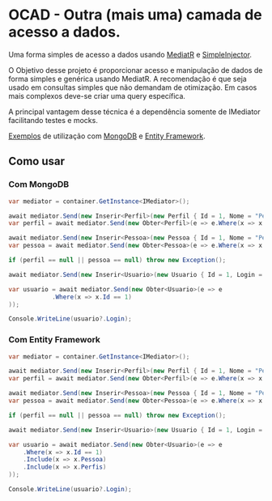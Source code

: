 # OCAD - Outra (mais uma) camada de acesso a dados.

Uma forma simples de acesso a dados usando [MediatR](https://github.com/jbogard/MediatR) e [SimpleInjector](https://github.com/simpleinjector/SimpleInjector).

O Objetivo desse projeto é proporcionar acesso e manipulação de dados de forma simples e genérica usando MediatR. A recomendação é que seja usado em consultas simples que não demandam de otimização. Em casos mais complexos deve-se criar uma query específica.

A principal vantagem desse técnica é a dependência somente de IMediator facilitando testes e mocks.

[Exemplos](https://github.com/cassianokuss/ocad/tree/main/src/exemplos) de utilização com [MongoDB](https://www.mongodb.com) e [Entity Framework](https://github.com/dotnet/efcore).

## Como usar

### Com MongoDB

```csharp
var mediator = container.GetInstance<IMediator>();

await mediator.Send(new Inserir<Perfil>(new Perfil { Id = 1, Nome = "Perfil 1" }));
var perfil = await mediator.Send(new Obter<Perfil>(e => e.Where(x => x.Id == 1)));

await mediator.Send(new Inserir<Pessoa>(new Pessoa { Id = 1, Nome = "Pessoa 1", Cpf = "1", Telefone = "123" }));
var pessoa = await mediator.Send(new Obter<Pessoa>(e => e.Where(x => x.Id == 1)));

if (perfil == null || pessoa == null) throw new Exception();

await mediator.Send(new Inserir<Usuario>(new Usuario { Id = 1, Login = "12345", Pessoa = pessoa, Perfis = new List<Perfil> { perfil } }));

var usuario = await mediator.Send(new Obter<Usuario>(e => e
            .Where(x => x.Id == 1)
));

Console.WriteLine(usuario?.Login);
```

### Com Entity Framework

```csharp
var mediator = container.GetInstance<IMediator>();

await mediator.Send(new Inserir<Perfil>(new Perfil { Id = 1, Nome = "Perfil 1" }));
var perfil = await mediator.Send(new Obter<Perfil>(e => e.Where(x => x.Id == 1)));

await mediator.Send(new Inserir<Pessoa>(new Pessoa { Id = 1, Nome = "Pessoa 1", Cpf = "1", Telefone = "123" }));
var pessoa = await mediator.Send(new Obter<Pessoa>(e => e.Where(x => x.Id == 1)));

if (perfil == null || pessoa == null) throw new Exception();

await mediator.Send(new Inserir<Usuario>(new Usuario { Id = 1, Login = "12345", Pessoa = pessoa, Perfis = new List<Perfil> { perfil } }));

var usuario = await mediator.Send(new Obter<Usuario>(e => e
    .Where(x => x.Id == 1)
    .Include(x => x.Pessoa)
    .Include(x => x.Perfis)
));

Console.WriteLine(usuario?.Login);

```
